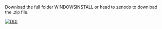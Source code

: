 Download the full folder WINDOWSINSTALL or head to zenodo to download the .zip file.

[![DOI](https://zenodo.org/badge/DOI/10.5281/zenodo.14866163.svg)](https://doi.org/10.5281/zenodo.14866163)
